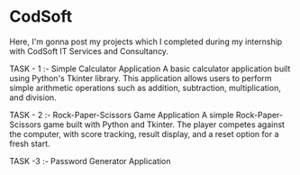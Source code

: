 # CodSoft
Here, I'm gonna post my projects which I completed during my internship with CodSoft IT Services and Consultancy.

TASK - 1 :-
Simple Calculator Application
A basic calculator application built using Python's Tkinter library. This application allows users to perform simple arithmetic operations such as addition, subtraction, multiplication, and division.

TASK - 2 :-
Rock-Paper-Scissors Game Application
A simple Rock-Paper-Scissors game built with Python and Tkinter. The player competes against the computer, with score tracking, result display, and a reset option for a fresh start.

TASK -3 :-
Password Generator Application




